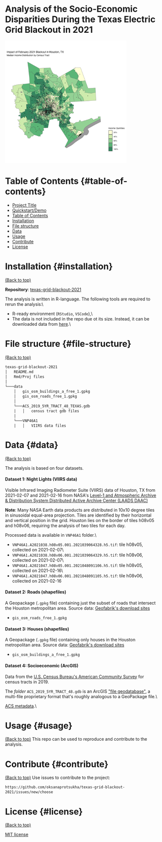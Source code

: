 # Analysis of the Socio-Economic Disparities During the Texas Electric Grid Blackout in 2021

<img src="assets/tx_blackout.png" width="400"/>

# Table of Contents {#table-of-contents}

-   [Project Title](#project-title)
-   [Quickstart/Demo](#quickstartdemo)
-   [Table of Contents](#table-of-contents)
-   [Installation](#installation)
-   [File structure](#file-structure)
-   [Data](#data)
-   [Usage](#usage)
-   [Contribute](#contribute)
-   [License](#license)

# Installation {#installation}

[(Back to top)](#table-of-contents)

**Repository**: [texas-grid-blackout-2021](https://github.com/oksanaprotsukha/texas-grid-blackout-2021.git)

The analysis is written in R-language. The following tools are required to rerun the analysis:\
- R-ready environment (`RStudio`, `VSCode`),\
- The data is not included in the repo due ot its size. Instead, it can be downloaded data from [here](https://drive.google.com/file/d/1bTk62xwOzBqWmmT791SbYbHxnCdjmBtw/view?usp=sharing).\

# File structure {#file-structure}

[(Back to top)](#table-of-contents)

```         
texas-grid-blackout-2021
│   README.md
│   Rmd/Proj files    
│
└───data
    │   gis_osm_buildings_a_free_1.gpkg
    │   gis_osm_roads_free_1.gpkg
    │
    └───ACS_2019_5YR_TRACT_48_TEXAS.gdb
    |   │   census tract gdb files
    |
    └───VNP46A1
    |   │   VIIRS data files
```

# Data {#data}

[(Back to top)](#table-of-contents)

The analysis is based on four datasets.

#### Dataset 1: Night Lights (VIIRS data)

Visible Infrared Imaging Radiometer Suite (VIIRS) data of Houston, TX from 2021-02-07 and 2021-02-16 from NASA's [Level-1 and Atmospheric Archive & Distribution System Distributed Active Archive Center (LAADS DAAC)](https://ladsweb.modaps.eosdis.nasa.gov/)

**Note**: Many NASA Earth data products are distributed in 10x10 degree tiles in sinusoidal equal-area projection. Tiles are identified by their horizontal and vertical position in the grid. Houston lies on the border of tiles h08v05 and h08v06, requiring the analysis of two tiles for each day.

Processed data is available in `VNP46A1` folder.\

-   `VNP46A1.A2021038.h08v05.001.2021039064328.h5.tif`: tile h08v05, collected on 2021-02-07\
-   `VNP46A1.A2021038.h08v06.001.2021039064329.h5.tif`: tile h08v06, collected on 2021-02-07\
-   `VNP46A1.A2021047.h08v05.001.2021048091106.h5.tif`: tile h08v05, collected on 2021-02-16\
-   `VNP46A1.A2021047.h08v06.001.2021048091105.h5.tif`: tile h08v06, collected on 2021-02-16

#### Dataset 2: Roads (shapefiles)

A Geopackage (`.gpkg` file) containing just the subset of roads that intersect the Houston metropolitan area. Source data: [Geofabrik's download sites](https://download.geofabrik.de/)

-   `gis_osm_roads_free_1.gpkg`

#### Dataset 3: Houses (shapefiles)

A Geopackage (`.gpkg` file) containing only houses in the Houston metropolitan area. Source data: [Geofabrik's download sites](https://download.geofabrik.de/)

-   `gis_osm_buildings_a_free_1.gpkg`

#### Dataset 4: Socioeconomic (ArcGIS)

Data from the [U.S. Census Bureau's American Community Survey](https://www.census.gov/programs-surveys/acs) for census tracts in 2019.

The *folder* `ACS_2019_5YR_TRACT_48.gdb` is an ArcGIS ["file geodatabase"](https://desktop.arcgis.com/en/arcmap/latest/manage-data/administer-file-gdbs/file-geodatabases.htm), a multi-file proprietary format that's roughly analogous to a GeoPackage file.\

[ACS metadata](https://www2.census.gov/geo/docs/maps-data/data/tiger/prejoined/ACSMetadata2011.txt).\

# Usage {#usage}

[(Back to top)](#table-of-contents) This repo can be used to reproduce and contribute to the analysis.

# Contribute {#contribute}

[(Back to top)](#table-of-contents) Use issues to contribute to the project:

``` shell
https://github.com/oksanaprotsukha/texas-grid-blackout-2021/issues/new/choose
```

# License {#license}

[(Back to top)](#table-of-contents)

[MIT license](./LICENSE)
